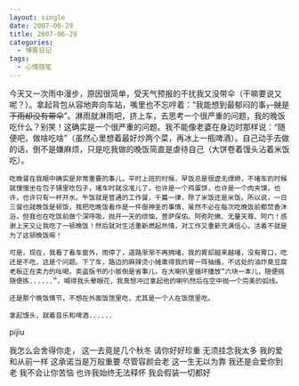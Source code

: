 ```yaml
---
layout: single
date: 2007-06-29
title: 2007-06-29
categories:
  - 博客日记
tags:
  - 心情随笔
---
```

今天又一次雨中漫步，原因很简单，受天气预报的干扰我又没带伞（干嘛要说又呢？）。拿起背包从容地奔向车站，嘴里也不忘哼着：“我能想到最郁闷的事~~，就是下雨却没有带伞~~”。淋雨就淋雨吧，挤上车，去思考一个很严重的问题，我的晚饭吃什么？别笑！这确实是一个很严重的问题。我不能像老婆在身边时那样说：“随便吧，做啥吃啥”（虽然心里想着最好炒两个菜，再冰上一瓶啤酒）。自己动手去做的话，倒不是嫌麻烦，只是吃我做的晚饭简直是虐待自己（大饼卷着馒头沾着米饭吃）。

    吃晚餐在我眼中确实是非常重要的事儿，平时上班的时候，早饭总是很虚无缥缈，不堵车的时候就慢慢坐在包子铺里吃包子，堵车时就没准儿了，也许是一个鸡蛋饼，也许是一个肉夹馍，也许，也许只有一杯开水。午饭就是普通的工作餐，千篇一律，除了米饭还是米饭。所以说，一日三餐也就晚饭是顿饭，我把吃晚饭看作是一件很神圣的事情，虽然不必在每次吃晚饭前都焚香沐浴，但我也在吃饭前做个深呼吸，抛开一天的烦恼，菩萨保佑、阿弥陀佛、无量天尊、阿门！感谢上天又让我吃了一顿晚饭！然后就对生活重新燃起热情，对工作又重新充满信心，活着不就是为了这顿晚饭嘛！

    可是，现在，我看了看车窗外，雨停了，道路渐渐不再拥堵，我的胃却越来越堵，没有胃口，吃还是不吃，这是个问题。下了车，路边的麻辣烫小摊熏得我的胃一阵抽搐，不远处的油炸臭豆腐老板正在卖力的吆喝，卖盗版书的小贩倒是省事儿，在大喇叭里循环播放“六块一本儿，随便挑随便拣......”，喊得我头晕眼花，我真想冲过拿起他的喇叭然后在空中抛一个完美的弧线。

    还是那个晚饭情节，不想在外面饭馆里吃，尤其是一个人在饭馆里吃。

    拿起馒头，就着音乐和啤酒......

 pijiu

我怎么会舍得你走，
这一去竟是几个秋冬
请你好好珍重
无须挂念我太多
我的爱和从前一样
这承诺当是万般重要
尽管容颜会老
这一生无以为靠
我还是会爱你到老
我不会让你苦恼
也许我始终无法释怀
我会假装一切都好